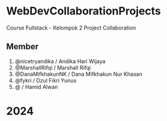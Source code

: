 # WebDevCollaborationProjects

Course Fullstack - Kelompok 2 Project Collaboration

## Member

1. @nicetryandika / Andika Hari Wijaya
2. @MarshallRifqi / Marshall Rifqi
3. @DanaMifkhakunNK / Dana Mifkhakun Nur Khasan
4. @fykri / Dzul Fikri Yunus
5. @ / Hamid Alwan

# 2024
